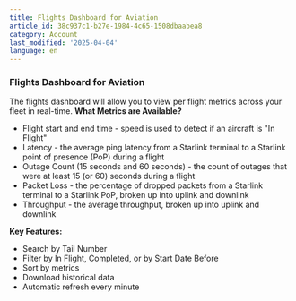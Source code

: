 ```yaml
---
title: Flights Dashboard for Aviation
article_id: 38c937c1-b27e-1984-4c65-1508dbaabea8
category: Account
last_modified: '2025-04-04'
language: en
---
```


### Flights Dashboard for Aviation
The flights dashboard will allow you to view per flight metrics across your fleet in real-time.
**What Metrics are Available?**
  * Flight start and end time - speed is used to detect if an aircraft is "In Flight"
  * Latency - the average ping latency from a Starlink terminal to a Starlink point of presence (PoP) during a flight
  * Outage Count (15 seconds and 60 seconds) - the count of outages that were at least 15 (or 60) seconds during a flight
  * Packet Loss - the percentage of dropped packets from a Starlink terminal to a Starlink PoP, broken up into uplink and downlink
  * Throughput - the average throughput, broken up into uplink and downlink


**Key Features:**
  * Search by Tail Number
  * Filter by In Flight, Completed, or by Start Date Before
  * Sort by metrics
  * Download historical data
  * Automatic refresh every minute